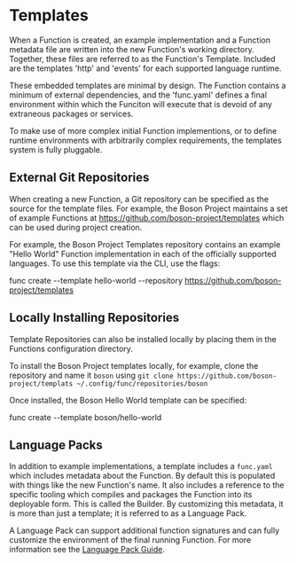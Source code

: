 # Templates

When a Function is created, an example implementation and a Function metadata file are written into the new Function's working directory.  Together, these files are referred to as the Function's Template.  Included are the templates 'http' and 'events' for each supported language runtime.

These embedded templates are minimal by design.  The Function contains a minimum of external dependencies, and the 'func.yaml' defines a final environment within which the Funciton will execute that is devoid of any extraneous packages or services.

To make use of more complex initial Function implementions, or to define runtime environments with arbitrarily complex requirements, the templates system is fully pluggable.

## External Git Repositories

When creating a new Function, a Git repository can be specified as the source for the template files.  For example, the Boson Project maintains a set of example Functions at https://github.com/boson-project/templates which can be used during project creation.

For example, the Boson Project Templates repository contains an example "Hello World" Function implementation in each of the officially supported languages.  To use this template via the CLI, use the flags:

func create <name> --template hello-world --repository https://github.com/boson-project/templates

## Locally Installing Repositories

Template Repositories can also be installed locally by placing them in the Functions configuration directory.  

To install the Boson Project templates locally, for example, clone the repository and name it `boson` using `git clone https://github.com/boson-project/templats ~/.config/func/repositories/boson`

Once installed, the Boson Hello World template can be specified:

func create <name> --template boson/hello-world

## Language Packs

In addition to example implementations, a template includes a `func.yaml` which includes metadata about the Function.  By default this is populated with things like the new Function's name.  It also includes a reference to the specific tooling which compiles and packages the Function into its deployable form.  This is called the Builder.  By customizing this metadata, it is more than just a template; it is referred to as a Language Pack.

A Language Pack can support additional function signatures and can fully customize the environment of the final running Function.  For more information see the [Language Pack Guide](language-packs.md).









